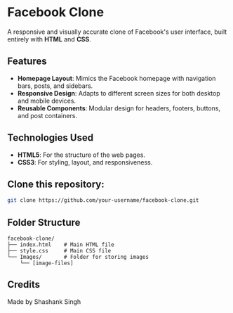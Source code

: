 # Facebook Clone

A responsive and visually accurate clone of Facebook's user interface, built entirely with **HTML** and **CSS**.

## Features

- **Homepage Layout**: Mimics the Facebook homepage with navigation bars, posts, and sidebars.
- **Responsive Design**: Adapts to different screen sizes for both desktop and mobile devices.
- **Reusable Components**: Modular design for headers, footers, buttons, and post containers.

## Technologies Used

- **HTML5**: For the structure of the web pages.
- **CSS3**: For styling, layout, and responsiveness.


## Clone this repository:
   ```bash
   git clone https://github.com/your-username/facebook-clone.git
   ```
## Folder Structure

```plaintext
facebook-clone/
├── index.html    # Main HTML file
├── style.css     # Main CSS file
└── Images/       # Folder for storing images
    └── [image-files]
```

## Credits

Made by Shashank Singh
